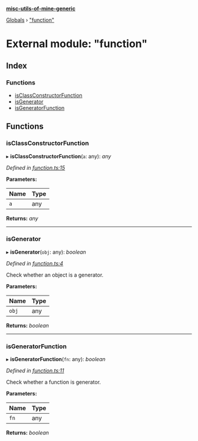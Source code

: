 **[misc-utils-of-mine-generic](../README.md)**

[Globals](../globals.md) › ["function"](_function_.md)

# External module: "function"

## Index

### Functions

* [isClassConstructorFunction](_function_.md#isclassconstructorfunction)
* [isGenerator](_function_.md#isgenerator)
* [isGeneratorFunction](_function_.md#isgeneratorfunction)

## Functions

###  isClassConstructorFunction

▸ **isClassConstructorFunction**(`a`: any): *any*

*Defined in [function.ts:15](https://github.com/cancerberoSgx/misc-utils-of-mine/blob/90dd7ac/misc-utils-of-mine-generic/src/function.ts#L15)*

**Parameters:**

Name | Type |
------ | ------ |
`a` | any |

**Returns:** *any*

___

###  isGenerator

▸ **isGenerator**(`obj`: any): *boolean*

*Defined in [function.ts:4](https://github.com/cancerberoSgx/misc-utils-of-mine/blob/90dd7ac/misc-utils-of-mine-generic/src/function.ts#L4)*

Check whether an object is a generator.

**Parameters:**

Name | Type |
------ | ------ |
`obj` | any |

**Returns:** *boolean*

___

###  isGeneratorFunction

▸ **isGeneratorFunction**(`fn`: any): *boolean*

*Defined in [function.ts:11](https://github.com/cancerberoSgx/misc-utils-of-mine/blob/90dd7ac/misc-utils-of-mine-generic/src/function.ts#L11)*

Check whether a function is generator.

**Parameters:**

Name | Type |
------ | ------ |
`fn` | any |

**Returns:** *boolean*